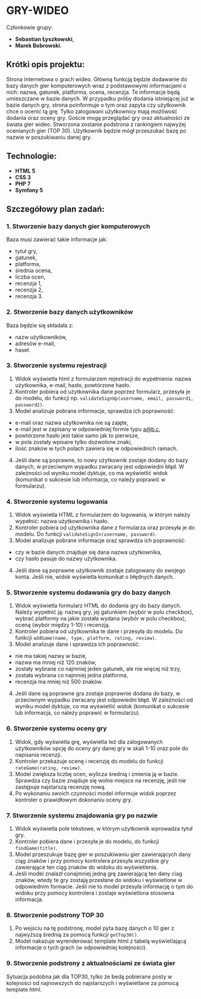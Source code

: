# GRY-WIDEO

Członkowie grupy:

* **Sebastian Łyszkowski**,
* **Marek Bobrowski**.

## Krótki opis projektu:

Strona internetowa o grach wideo. Główną funkcją będzie dodawanie do bazy danych gier komputerowych wraz z podstawowymi informacjami o nich: nazwa, gatunek, platforma, ocena, recenzja. Te informacje będą umieszczane w bazie danych.
W przypadku próby dodania istniejącej już w bazie danych gry, strona poinformuje o tym oraz zapyta czy użytkownik chce o ocenić tą grę.
Tylko zalogowani użytkownicy mają możliwość dodania oraz oceny gry. Goście mogą przeglądać gry oraz aktualności ze świata gier wideo.
Stworzona zostanie podstrona z rankingiem najwyżej ocenianych gier (TOP 30).
Użytkownik będzie mógł przeszukać bazę po nazwie w poszukiwaniu danej gry.

## Technologie:

* **HTML 5**
* **CSS 3**
* **PHP 7**
* **Symfony 5**

## Szczegółowy plan zadań:

### 1. Stworzenie bazy danych gier komputerowych
Baza musi zawierać takie informacje jak:
* tytuł gry,
* gatunek,
* platforma,
* średnia ocena,
* liczba ocen,
* recenzja 1,
* recenzja 2,
* recenzja 3.

### 2. Stworzenie bazy danych użytkowników
Baza będzie się składała z:
* nazw użytkowników,
* adresów e-mail,
* haseł.


### 3. Stworzenie systemu rejestracji
1. Widok wyświetla html z formularzem rejestracji do wypełnienia: nazwa użytkownika, e-mail, hasło, powtórzone hasło.
2. Kontroler pobiera od użytkownika dane poprzez formularz, przesyła je do modelu, do funkcji np. `validateSignUp(username, email, password1, password2)`.
3. Model analizuje pobrane informacje, sprawdza ich poprawność:
* e-mail oraz nazwa użytkownika nie są zajęte,
* e-mail jest w zapisany w odpowiedniej formie typu a@b.c,
* powtórzone hasło jest takie samo jak to pierwsze,
* w pola zostały wpisane tylko dozwolone znaki,
* ilość znaków w tych polach zawiera się w odpowiednich ramach.
4. Jeśli dane są poprawne, to nowy użytkownik zostaje dodany do bazy danych, w przeciwnym wypadku zwracany jest odpowiedni błąd. W zależności od wyniku model dyktuje, co ma wyświetlić widok (komunikat o sukcesie lub informacja, co należy poprawić w formularzu).

### 4. Stworzenie systemu logowania
1. Widok wyświetla HTML z formularzem do logowania, w którym należy wypełnić: nazwa użytkownika i hasło.
2. Kontroler pobiera od użytkownika dane z formularza oraz przesyła je do modelu. Do funkcji `validateSignIn(username, password)`.
3. Model analizuje pobrane informacje oraz sprawdza ich poprawność:
* czy w bazie danych znajduje się dana nazwa użytkownika,
* czy hasło pasuje do nazwy użytkownika.
4. Jeśli dane są poprawne użytkownik zostaje zalogowany do swojego konta. Jeśli nie, widok wyświetla komunikat o błędnych danych.

### 5. Stworzenie systemu dodawania gry do bazy danych
1. Widok wyświetla formularz HTML do dodania gry do bazy danych. Należy wypełnić ją: nazwą gry, jej gatunkiem (wybór w polu checkbox), wybrać platformy na jakie została wydana (wybór w polu checkbox), oceną (wybór między 1-10) i recenzją.
2. Kontroler pobiera od użytkownika te dane i przesyła do modelu. Do funkcji `addGame(name, type, platform, rating, review)`.
3. Model analizuje dane i sprawdza ich poprawność:
* nie ma takiej nazwy w bazie,
* nazwa ma mniej niż 120 znaków,
* zostały wybrane co najmniej jeden gatunek, ale nie więcej niż trzy,
* została wybrana co najmniej jedna platforma,
* recenzja ma mniej niż 500 znaków.
4. Jeśli dane są poprawne gra zostaje poprawnie dodana do bazy, w przeciwnym wypadku zwracany jest odpowiedni błąd. W zależności od wyniku model dyktuje, co ma wyświetlić widok (komunikat o sukcesie lub informacja, co należy poprawić w formularzu).

### 6. Stworzenie systemu oceny gry
1. Widok, gdy wyświetla grę, wyświetla też dla zalogowanych użytkowników opcję do oceny gry danej gry w skali 1-10 oraz pole do napisania recenzji.
2. Kontroler przekazuje ocenę i recenzję do modelu do funkcji `rateGame(rating, review)`.
3. Model zwiększa liczbę ocen, wylicza średnią i zmienia ją w bazie. Sprawdza czy bazie znajduje się wolne miejsce na recenzję, jeśli nie zastępuje najstarszą recenzję nową.
4. Po wykonaniu swoich czynności model informuje widok poprzez kontroler o prawidłowym dokonaniu oceny gry.

### 7. Stworzenie systemu znajdowania gry po nazwie
1. Widok wyświetla pole tekstowe, w którym użytkownik wprowadza tytuł gry.
2. Kontroler pobiera dane i przesyła je do modelu, do funkcji `findGame(title)`.
3. Model przeszukuje bazę gier w poszukiwaniu gier zawierających dany ciąg znaków i przy pomocy kontrolera przesyła wszystkie gry zawierające ten ciąg znaków do widoku do wyświetlenia.
4. Jeśli model znalazł conajmniej jedną grę zawierającą ten dany ciag znaków, wtedy te gry zostają przesłane do widoku i wyświetlone w odpowiednim formacie. Jeśli nie to model przesyła informację o tym do widoku przy pomocy kontrolera i zostaje wyświetlona stosowna informacja.

### 8. Stworzenie podstrony TOP 30
1. Po wejściu na tę podstronę, model pyta bazę danych o 10 gier z najwyższą średnią za pomocą funkcji `getTop30()`.
2. Model nakazuje wyrenderować template html z tabelą wyświetlającą informacje o tych grach (w odpowiedniej kolejności).

### 9. Stworzenie podstrony z aktualnościami ze świata gier
Sytuacja podobna jak dla TOP30, tylko że bedą pobierane posty w kolejności od najnowszych do najstarszych i wyświetlane za pomocą template html.
